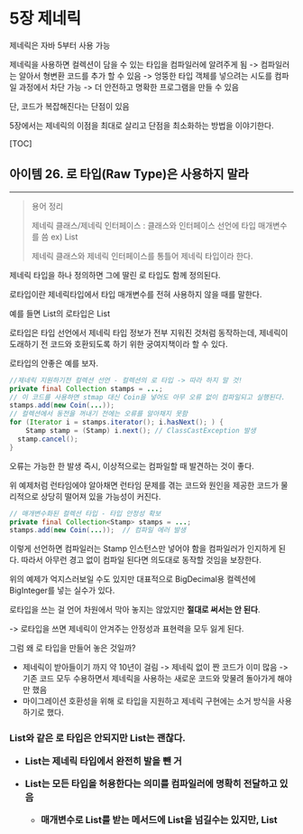 # 5장 제네릭

제네릭은 자바 5부터 사용 가능

제네릭을 사용하면 컬렉션이 담을 수 있는 타입을 컴파일러에 알려주게 됨 -> 컴파일러는 알아서 형변환 코드를 추가 할 수 있음 -> 엉뚱한 타입 객체를 넣으려는 시도를 컴파일 과정에서 차단 가능 -> 더 안전하고 명확한 프로그램을 만들 수 있음

단, 코드가 복잡해진다는 단점이 있음

5장에서는 제네릭의 이점을 최대로 살리고 단점을 최소화하는 방법을 이야기한다.

[TOC]



## 아이템 26. 로 타입(Raw Type)은 사용하지 말라

-------

> 용어 정리
>
> 제네릭 클래스/제네릭 인터페이스 : 클래스와 인터페이스 선언에 타입 매개변수를 씀  ex) List<E>
>
> 제네릭 클래스와 제네릭 인터페이스를 통틀어 제네릭 타입이라 한다.

제네릭 타입을 하나 정의하면 그에 딸린 로 타입도 함께 정의된다.

로타입이란 제네릭타입에서 타입 매개변수를 전혀 사용하지 않을 때를 말한다.

예를 들면 List<E>의 로타입은 List

로타입은 타입 선언에서 제네릭 타입 정보가 전부 지워진 것처럼 동작하는데, 제네릭이 도래하기 전 코드와 호환되도록 하기 위한 궁여지책이라 할 수 있다.



로타입의 안좋은 예를 보자.

```java
//제네릭 지원하기전 컬렉션 선언 - 컬렉션의 로 타입 -> 따라 하지 말 것!
private final Collection stamps = ...;
// 이 코드를 사용하면 stmap 대신 Coin을 넣어도 아무 오류 없이 컴파일되고 실행된다.  -> unchecked call 경고 나타남
stamps.add(new Coin(...)); 
// 컬렉션에서 동전을 꺼내기 전에는 오류를 알아채지 못함
for (Iterator i = stamps.iterator(); i.hasNext(); ) {
	Stamp stamp = (Stamp) i.next(); // ClassCastException 발생
  stamp.cancel();
}
```

오류는 가능한 한 발생 즉시, 이상적으로는 컴파일할 때 발견하는 것이 좋다. 

위 예제처럼 런타임에야 알아채면 런타임 문제를 겪는 코드와 원인을 제공한 코드가 물리적으로 상당히 떨어져 있을 가능성이 커진다.

```java
// 매개변수화된 컬렉션 타입 - 타입 안정성 확보
private final Collection<Stamp> stamps = ...;
stamps.add(new Coin(...));  // 컴파일 에러 발생
```

이렇게 선언하면 컴파일러는 Stamp 인스턴스만 넣어야 함을 컴파일러가 인지하게 된다. 따라서 아무런 경고 없이 컴파일 된다면 의도대로 동작할 것임을 보장한다.

위의 예제가 억지스러보일 수도 있지만 대표적으로 BigDecimal용 컬렉션에 BigInteger를 넣는 실수가 있다.



로타입을 쓰는 걸 언어 차원에서 막아 놓지는 않았지만 **절대로 써서는 안 된다**.

-> 로타입을 쓰면 제네릭이 안겨주는 안정성과 표현력을 모두 잃게 된다.

그럼 왜 로 타입을 만들어 놓은 것일까? 

- 제네릭이 받아들이기 까지 약 10년이 걸림 -> 제네릭 없이 짠 코드가 이미 많음 -> 기존 코드 모두 수용하면서 제네릭을 사용하는 새로운 코드와 맞물려 돌아가게 해야만 했음
- 마이그레이션 호환성을 위해 로 타입을 지원하고 제네릭 구현에는 소거 방식을 사용하기로 했다.



### List와 같은 로 타입은 안되지만 List<Object>는 괜찮다.

- List는 제네릭 타입에서 완전히 발을 뺀 거

- List<Object>는 모든 타입을 허용한다는 의미를 컴파일러에 명확히 전달하고 있음

  - 매개변수로 List를 받는 메서드에 List<String>을 넘길수는 있지만, List<Object>를 받는 메서드에는 넘길 수 없다.

    ```java
    public static void main(String[] args) {
      List<String> strings = new ArrayList<>();
      unsafeAdd(strings,Integer.valueOf(42));
      String s = strings.get(0); 
    }
    
    public static void unsafeAdd(List list,Object o){
    	list.add(o); // Unchecked call to 'add(E)' as a member of raw type 'java.util.List' 
    }
    
    // 컴파일은 되지만, list.add에서 경고가 발생하며, 프로그램 실행시 strings.get(0)의 결과를 형변환하려 할 때 ClassCastException 던진다.
    // 컴파일런가 Integer를 String으러 변환 시도. 경고를 무시하고 실행하여 에러 발생 한것.
    ```

    ```java
    public static void main(String[] args) {
    	List<String> strings = new ArrayList<>();
    	unsafeAdd(strings,Integer.valueOf(42));  // 컴파일 에러
    	String s = strings.get(0);
    }
    
    public static void unsafeAdd(List<Object> list,Object o){
    	list.add(o);
    }
    ```



### 원소의 타입을 몰라도 되는 로 타입을 쓰고 싶다?  와일드카드 타입을 사용하자.

```java
// 잘못된 예 - 모르는 타입의 원소도 받는 로 타입을 사용했다.
// 메서드는 동작하지만, 로타입을 사용해 안전하지 않다.
static int numElementsInCommon(Set s1, Set s2){
  int result = 0;
  for (Object o1:s1){
    if(s2.contains(o1)){
      result++;
    }
  }
  return result;
}
```

원소타입 몰라도 되는 로타입을 사용하고 싶다면 와일드 카드를 사용하는게 좋다.

제네릭 타입 쓰고 싶은데, 실제 타입 매개변수가 무엇인지 신경 쓰고 싶지 않다면 **물음표(?)**를 사용하자.

- Set<E>의 비한정적 와일드카드 타입은 Set<?>  -> 어떤 타입이라도 담을 수 있는 가장 범용적인 매개변수화 Set 타입

```java
static int numElementsInCommon(Set<?> s1, Set<?> s2){}
```

비한정적 와일드카드 타입(Set<?>)과 로타입(Set)의 차이점은?

- 와일드카드 타입은 안전하고, 로타입은 안전하지 않다.
  - 로타입 컬렉션에는 아무 원소나 넣을 수 있으니 타입 불변식을 훼손하기 쉽다.
  - Collection<?>에는 (null외에는) 어떤 원소도 넣을 수 없다. 다른 원소 넣으려고 하면 컴파일 에러 발생 -> 컬렉션의 타입 불변식을 훼손하지 못하게 막았다.



Collection<?>에 어떤 원소도 넣지 못하고, 꺼낼 수 있는 객체의 타입도 전혀 알 수 없다. 

이러한 제약을 받아 들일 수 없다면 **제네릭 메서드**나 **한정적 와일드카드 타입**을 사용하면 된다.



### 로 타입 쓰지 말라는 규칙의 예외사항

- class 리터럴에는 로타입을 써야한다.

  - List.class, String[].class -> 허용
  - List<String>.class, List<?>.class -> 허용하지 않음

- instanceof 연산자 쓸 때

  - 런타입에는 제네릭 타입 정보가 지워진다. instanceof 연산자는 비한정적 와일드카드 타입(Set<?>) 이외의 매개변수화 타입에는 적용할 수 없다.
  - 로타입이든 비한정적 와일드카드 타입이든 instanceof 똑같이 동작한다.

  ```java
  # 로 타입을 써도 좋은 예 : instanceof 연산자
  if(o instanceof Set){
  	Set<?> s = (Set<?>) o;
  	//...
  }
  ```

  

### 핵심정리

- 로타입 사용하면 런타임에 예외 발생 할 수 있으니 사용하면 안된다.

- 로타입은 제네릭 도입되기 이전 코드와의 호환성을 위해 제공될 뿐이다.

- Set<Object>는 어떤 타입의 객체도 저장할 수 있는 매개변수화 타입

- Set<?>는 모종의 타입 객체만 저장할 수 있는 와일드카드 타입

- Set (로타입)은 제네릭 타입 시스템에 속하지 않는다.

- Set<Object>, Set<?>는 안전하지만, Set는 안전하지 않다.



![image-20210112210303624](./images/image-20210112210303624.png)



## 아이템 27. 비검사 경고를 제거하라

-------

제네릭 사용하기 시작하면 수많은 컴파일러 경고를 보게 된다.

- 비검사 형변환 경고
- 비검사 메서드 호출 경고
- 비검사 매개변수화 가변인수 타입 경고
- 비검사 변환 경고

### 할 수 있는 한 모든 비검사 경고를 제거하라

```java
Set<Lark> exaltation = new HashSet(); // required: Set<Lark> found: HashSet 

Set<Lark> exaltation = new HashSet<>(); //다이아몬드 연산자만으로 해결 가능
```

모든 비검사 경고를 제거한다면 그 코드는 타입 안정성이 보장된다.

- 즉, 런타임에  ClassCastException이 발생할 일이 없고, 의도한대로 잘 동작하리라 확신할 수 있다.



### 경고를 제거할 수 없지만 타입 안전하다고 확신한다면 @SuppressWarnings("unchecked") 애너테이션을 달아 경고를 숨기자.

단, 타입 안전함을 검증하지 않은 채 경로를 숨기면 스스로에게 잘못된 보안 인식을 심어주는 꼴이다.

- 경고 없이 컴파일 되지만, 런타임에는 여전히 ClassCastException을 던질 수 있다.

한편, 안전하다고 검증된 비검사 경고를 숨기지 않고 그대로 두면, 진짜 문제를 알리는 새로운 경고가 나와도 눈치채지 못할 수 있다.

- 제거하지 않은 수많은 거짓 경고 속에 새로운 경고가 파묻힐것이기 때문

### @SuppressWarnings 애너테이션은 항상 가능한 좁은 범위에 적용하자.

절대로 클래스 전체에 적용해서는 안된다.

한줄이 넘는 메서드나 생성자에 달린 @SuppressWarnings 애너테이션을 발견하면 지역변수 선언 쪽으로 옮기자.

```java
//ArrayList의 toArray
public <T> T[] toArray(T[] a) {
  if (a.length < size) {
  	return (T[])Arrays.copyOf(elements, size, a.getClass()); // Unchecked cast: 'java.lang.Object[]' to 'T[]' 
  }
  System.arraycopy(elements, 0, a, 0, size);

  if (a.length > size) {
  	a[size] = null;
  }
  return a;
}

// 지역변수를 추가해 @SuppressWarnings의 범위를 좁힌다.
public <T> T[] toArray(T[] a) {
  if (a.length < size) {
    @SuppressWarnings("unchecked")
    T[] result = (T[])Arrays.copyOf(elements, size, a.getClass());
    return result;
  }
  System.arraycopy(elements, 0, a, 0, size);

  if (a.length > size) {
  	a[size] = null;
  }
  return a;
}
```



### @SuppressWarnings("unchecked") 애너테이션을 사용할 때면 그 경고를 무시해도 안전한 이유를 항상 주석으로 남겨라

다른 사람이 그 코드를 이해하는데 도움이 되며, 더 중요하게는, 다른 사람이 그 코드를 잘못 수정하여 타입 안정성을 잃는 상황을 줄여준다.

코드가 안전한 근거가 쉽게 떠오르지 않더라도 끝까지 포기하지 말자. 근거를 찾는 중에 그 코드가 사실은 안전하지 않다는 걸 발견할 수도 있으니 말이다.



### 핵심정리

비검사 경고는 중요하니 무시하지 말자.

모든 비검사 경고는 런타임에 ClassCastException을 일으킬 수 있는 잠재적 가능성을 뜻하니 최선을 다해 제거하라.

경고를 없앨 방법을 찾지 못하겠다면, 그 코드가 타입 안전함을 증명하고 가능한 한 범위를 좁혀 @SuppressWarnings("unchecked") 애너테이션으로 경고를 숨겨라

그런 다음 경고를 숨기기로 한 근거를 주석을 남겨라.



## 아이템 28. 배열보다는 리스트를 사용하라

-------

### 배열 vs 제네릭

배열과 제네릭 타입에는 중요한 차이가 두가지가 있다.

1. 배열은 공변이다.

   - 공변 : 함께 변한다.

   - Sub가 Super의 하위 타입이라면 배열 Sub[]는 배열 Super[]의 하위타입이 된다.

   - Type1,Type2가 있을 때, List<Type1>은 List<Type2>의 하위타입도 아니고 상위타입도 아니다.

     제네릭에 문제가 있다고 생각할 수 있지만, 사실 문제가 있는 건 배열쪽이다.

     ```java
     // 런타임에 실패한다.
     Object[] objectArray = new Long[1];
     objectArray[0] = "타입이 달라 넣을 수 없다."; // Exception in thread "main" java.lang.ArrayStoreException: java.lang.String 
     ```

     ```java
     // 컴파일되지 않음
     List<Object> ol = new ArrayList<Long>(); // 호환되지 않는 타입
     ol.add("타입이 달라 넣을 수 없다.");
     ```

2. 배열은 실체화된다.
   - 배열은 런타임에도 자신이 담기로 한 원소의 타입을 인지하고 확인한다.
   - 제네릭은 타입 정보가 런타임에는 소거된다.
     - 소거는 제네릭이 지원되기 전의 레거시 코드와 제네릭 타입을 함께 사용할 수 있게 해주는 메커니즘으로, 자바 5가 제네릭으로 순조롭게 전환될 수 있도록 해줬다.

위 두가지의 주요 차이로 배열과 제네릭은 잘 어우러지지 못한다.



배열은 제네릭타입,매개변수화 타입, 타입 매개변수로 사용할 수 없다.

즉, `new List<E>[]`,`new List<String>[]`,`new E[]`식으로 작성하면 컴파일할 때 제네릭 배열 생성 오류를 일으킨다.



### 제네릭 배열을 만들지 못하게 막은 이유는 무엇일까?

- 타입이 안전하지 않기 때문이다.

이를 허용하게되면 컴파일러가 자동 생성한 형변환 코드에서 런타임에 ClassCastException이 발생할 수 있다.

런타임에 ClassCastException이 발생하는 일을 막아주겠다는 제네릭 타입 시스템의 취지에 어긋나는 것이다.

다음 코드로 구체적인 상황을 살펴보자.

```java
List<String>[] stringLists = new List<String>[1];       //1
List<Integer> intList = Collections.singletonList(42);  //2
Object[] objects = stringLists;													//3
objects[0] = intList;																		//4
String s = stringLists[0].get(0);												//5
```

제네릭 배열을 생성하는 (1)이 허용된다고 가정해보자.

(2)는 원소가 하나인 List<Integer>를 생성한다.

(3)은 (1)에서 생성한 List<String>배열을 Object 배열에 할당한다. 배열은 공변이니 아무 문제 없다.

(4)는 (2)에서 생성한 List<Integer>의 인스턴스를 Object배열의 첫 원소로 저장한다. 제네릭은 소거 방식으로 구현되어 이 역시 성공한다.

즉, 런타임에는 List<Integer> 인스턴스의 타입이 List가 되고, List<Integer>[] 인스턴스의 타입은 List[]가 된다.

따라서 (4)에서도 ArrayStoreException을 일으키지 않는다.

List<String> 인스턴스만 담겠다고 선언한 stringLists배열에는 지금 List<Integer> 인스턴스가 저장되어 있다.

그리고 (5)는 이 배열의 처음 리스트에서 첫 원소를 꺼내려한다. 

컴파일러는 꺼낸 원소를 자동으로 String으로 형변환하는데, 원소가 Integer이므로 런타임에 ClassCastException이 발생한다.

이런 일을 방지하려면 (1)에서 제네릭 배열이 생성되지 않도록 컴파일 오류를 내야한다.



 `List<E>`,`List<String>`,`E` 같은 타입을 실체화 불가 타입이라 한다.

- 실체화 되지않아서 런타임에는 컴파일 타임보다 타입 정보를 적게 가지는 타입
- 소거 메커니즘 때문에 매개변수화 타입 가운데 실체화 될 수 있는 타입은 List<?>, Map<?,?> 같은 비한정적 와일드 카드 타입뿐이다.
  - 배열을 비한정적 와일드카드 타입으로 만들수 있지만, 유용하게 쓰일 일은 거의 없다.

제네릭 컬렉션에서 자신의 원소타입을 담은 배열을 반환하는게 불가능하다 . 

- 완벽하지 않지만 대부분의 상황에서 이문제를 해결해주는 방법은 아이템33. 타입 안전 이종컨테이너를 고려하라를 참고

제네릭 타입과 가변인수 메서드를 함께 쓰면 해석하기 어려운 경고 메세지를 받게 된다. 가변인수메서드를 호출할 때마다 가변인수 매개변수를 담을 배열이 하나 만들어지는데, 이때 그 배열의 원소가 실체화 불가 타입이라면 경고가 발생하는 것이다.

- 이 문제는 @SafeVarargs 애너테이션으로 대처할 수 있다.(아이템32. 제네릭과 가변인수를 함께 쓸 때는 신중하라)

  ```java
  // warning Possible heap pollution from parameterized vararg type 
  static void dangerous(List<String>... stringLists){
  	List<Integer> integerList = Collections.singletonList(42);
  	Object[] objects = stringLists;
  	objects[0] = integerList;           //힙 오염 발생
  	String s = stringLists[0].get(0);   //ClasCastException
  }
  
  @SafeVarargs
  static void dangerous(List<String>... stringLists){
    //...
  }
  ```



배열로 형변환할 때 제네릭 배열 생성 오류나 비검사 형변화 경고가 뜨는 경우 대부분은 배열인 `E[]` 대신 컬렉션인 `List<E>`를 사용하면 해결된다.

- 코드가 조금 복잡해지고 성능이 살짝 나빠질 수도 있지만, 그 대신 타입 안전성과 상호운용성은 좋아진다.



### 핵심정리

- 배열과 제네릭에는 매우 다른 타입 규칙이 적용된다.
- 배열은 공변이고 실체화된다.
- 제네릭은 불공변이고 타입 정보가 소거된다.
- 그 결과 배열은 런타임에는 타입 안전하지만 컴파일타임에는 그렇지 않다.
  - 제넥릭은 그 반대다
  - 그래서 둘은 섞어 쓰기란 쉽지 않다.
- 둘을 섞어 쓰다가 컴파일 오류나 경고를 만나면, 가장 먼저 배열을 리스트로 대체하는 방법을 적용해보자.



## 아이템 29. 이왕이면 제네릭 타입으로 만들라

클라이언트에서 직접 형변환해야하는 타입보다 제네릭 타입이 더 안전하고 쓰기 편하다.

그러니 새로운 타입을 설계할 때는 형변환 없이도 사용할 수 있도록 하라.

그렇게 하려면 제네릭 타입으로 만들어야 할 경우가 많다.

기존 타입 중 제네릭이 있어야하는게 있다면 제네릭 타입으로 변경하자.

기존 클라이언트에는 아무 영향을 주지 않으면서, 새로운 사용자를 훨씬 편하게 해주는 길이다.



## 아이템 30. 이왕이면 제네릭 메서드로 만들라

메서드도 제네릭으로 만들 수 있다.

매개변수화 타입을 받는 정적 유틸리티 메서드는 보통 제네릭이다.

- ex : Collections.binarySearch(), Collections.sort()

```java
// Raw 타입 사용 - 수용 불가!
public static Set union(Set s1, Set s2) {
  //Unchecked call to 'HashSet(Collection<? extends E>)' as a member of raw type 'java.util.HashSet' 
	Set result = new HashSet(s1);
	//Unchecked call to 'addAll(Collection<? extends E>)' as a member of raw type 'java.util.Set'
	result.addAll(s2);
	return result;
}
```

경고를 없애려면 이 메서드를 타입 안전하게 만들어야 한다.

메서드 선언에서 세 집합(입력2개, 반환1개)의 원소 타입을 타입 매개변수로 명시하고, 메서드 안에서도 이 타입 매개변수만 사용하게 수정하면 된다.

타입 매개변수 목록은 메서드의 제한자와 반환타입 사이에 온다.

```java
public static <E> Set<E> union(Set<E> s1, Set<E> s2) {
	Set<E> result = new HashSet<>(s1);
	result.addAll(s2);
	return result;
}
```

- 경고없이 컴파일
- 타입 안전
- 쓰기 쉬움



### 제네릭 싱글턴 팩터리 패턴

때때로 불변 객체를 여러 타입으로 활용할 수 있게 만들어야 할 때가 있다.

제네릭은 런타입에 타입 정보가 소거되므로 하나의 객체를 어떤 타입으로든 매개변수화 할 수 있다. 하지만 이렇게 하려면 요청한 타입 매개변수에 맞게 매번 그 객체의 타입을 바꿔주는 정적 팩터리를 만들어야 한다.  -> 이 패턴을 제네릭 싱글턴 팩터리라 한다.

- Collections.reverseOrder() 
- Collections.emptySet

제네릭 싱글턴 팩터리 패턴을 활용한 항등 함수 구현

```java
private static UnaryOperator<Object> IDENTITY_FN = (t) -> t;

@SuppressWarnings("unchecked")
public static <T> UnaryOperator<T> identityFunction() {
	return (UnaryOperator<T>)IDENTITY_FN;
}

public static void main(String[] args) {
	String[] strings = {"삼베", "대마", "나일론"};
	UnaryOperator<String> sameString = identityFunction();
	for (String string : strings) {
		System.out.println(sameString.apply(string));
	}

	Number[] numbers = {1, 2.0, 3L};
	UnaryOperator<Number> sameNumber = identityFunction();
	for (Number number : numbers) {
		System.out.println(sameNumber.apply(number));
	}
}
```



### 재귀적 타입 한정(recursive tpye bound)

상대적으로 드물긴 하지만, 자기 자신이 들어간 표현식을 사용하여 타입 매개변수의 허용 범위를 한정 할 수 있다. -> 재귀적 타입 한정

재귀적 타입 한정은 주로 타입의 자연적 순서를 정하는 Comparable 인터페이스와 함께 쓰인다.

Comparable<T>에서 타입 매개변수 T는 비교할 수 있는 원소의 타입을 정의한다.

```java
// 재귀적 타입 한정을 이용해 상호 비교할 수 있음을 표현했다.
public static <E extends Comparable<E>> E max(Collection<E> c)
```

타입 한정인 `<E extends Comparable<E>>`는 `모든 타입 E는 자신과 비교 할 수 있다.`라고 읽을 수 있다.

- 상호 비교 가능하다는 뜻을 아주 정확하게 표현한 것



### 핵심정리

제네릭 타입과 마찬가지로, 클라이언트에서 입력 매개변수와 반환값을 명시적으로 형변환해야하는 메서드보다 제네릭 메서드가 더 안전하며 사용하기도 쉽다.

타입과 마찬가지로, 메서드도 형변환 없이 사용할 수 있는 편이 좋으며, 많은 경우 그렇게 하려면 제네릭 메서드가 되어야 한다.

역시 타입과 마찬가지로, 형변화 해줘야 하는 기존 메서드는 제네릭하게 만들자.

기존 클라이언트는 그대로 둔 채 새로운 사용자의 삶을 훨씬 편하게 만들어 줄 것이다.



## 아이템 31. 한정적 와일카드를 사용해 API 유연성을 높이라

### 유연성을 극대화하려면 원소의 생산자나 소비자용 입력 매개변수에 와일드카드 타입을 사용하라

매개변수화 타입은 불공변

List<String>은 List<Object>가 하는 일을 제대로 수행하지 못하니 하위 타입이 될 수 없다. (리스코프 치환 원칙에 어긋남)

불공변 방식보다 유연한 무언가가 필요할때는?

```java
package com.study.toy.item_31;

import java.util.Stack;

public class StackTest<T> extends Stack<T> {
    // 와일드 카드 타입을 사용하지 않은 pushAll 메서드
    // 컴파일은 되지만 완벽하지 않음
    public void pushAll(Iterable<T> src){
        for (T t:src){
            push(t);
        }
    }
}
```

- Iterable src의 원소타입이 스택의 원소 타입과 일치하면 잘 작동한다.

- Stack<Number>로 선언 후 pushAll(intVal) 호출하면 어떻게 될까? (intVal -> Integer)

  - 매개변수화 타입이 불공변이기 때문에 에러 발생
  - 해결책 : 한정적 와일드 카드 타입 활용
    - pushAll의 입력 매개변수 타입은 'E의 Iterable'이 아니라 'E의 하위 타입의 Iterable'이어야 한다.
    - Iterable<? extends E> = E의 하위 타입의 Iterable
      - 하위타입이란 자기 자신도 포함하긴하지만 자신을 확장하는 것은 아니기때문에 extends라는 키워드가 딱 어울리지는 않음)

  ```java
  public static void main(String[] args) {
    CustomStack<Number> numbers = new CustomStack<>();
    Iterable<Integer> integers = Arrays.asList(1, 2, 3, 4, 5);
    numbers.pushAll(integers); // 컴파일에러
  }
  ```

  ```java
  public void pushAll(Iterable<? extends T> src){
     for (T t:src){
       push(t);
     }
  }
  ```

```java
package com.study.toy.item_31;

import java.util.Stack;

public class StackTest<T> extends Stack<T> {
    // 와일드 카드 타입을 사용하지 않은 popAll 메서드
    // 컴파일은 되지만 완벽하지 않음
    public void popAll(Collection<E> dst){
    	while (!isEmpty()){
      	dst.add(pop());
      }
    }
}
```

- Stack<Number>의 원소를 Object용 컬렉션으로 옮기려고 한다면?

  - pushAll와 같이 컴파일 에러 발생
  - Collection<Object>는 Collection<Number>의 하위타입이 아니기 때문
  - 해결책 : 와일드 카드 타입 활용
    - popAll의 입력 매개변수의 타입이 'E의 Collection'이 아니라 'E의 상위 타입의 Collection'이어야 한다.
    - Collection<? Super E> = E의 상위 타입의 Collection

  ```java
  public static void main(String[] args) {
    CustomStack<Number> numbers = new CustomStack<>();
    Iterable<Integer> integers = Arrays.asList(1, 2, 3, 4, 5);
    numbers.pushAll(integers);
  
    Collection<Object> objects = new ArrayList<>();
    numbers.popAll(objects); // 컴파일 에러
  }
  ```

  ```java
  public void popAll(Collection<? super E> dst){
    while (!isEmpty()){
    	dst.add(pop());
    }
  }
  ```



**유연성을 극대화하려면 원소의 생산자나 소비자용 입력 매개변수에 와일드카드 타입을 사용하라**

한편, 입력 매개변수가 생산자와 소비자 역할을 동시에 한다면 와일드카드 타입을 써도 좋을게 없다.

- 타입을 정확히 지정해야하는 상황으로, 이때는 와일드카드 타입을 쓰지 말아야 한다.



### PECS : 와일드카드 타입 사용 기본 원칙

다음 공식을 외워두면 어떤 와일드카드 타입을 써야 하는지 기억하는데 도움된다.

```markdown
펙스(PECS) : producer-extends, consumer-super
```

- 매개변수화 타입 T가 생산자라면 <? extends T>를 사용하고 소비자라면 <? Super T>를 사용하라.



### 반환 타입에는 한정적 와일드카드 타입을 사용하면 안된다

아래 예시에서 반환타입은 여전히 Set<E>임에 주목하자.

- 반환 타입에는 한정적 와일드카드 타입을 사용하면 안된다.
- 유연성을 높여주기는커녕 클라이언트 코드에서도 와일드타드 타입을 써야하기 때문이다.

```java
public static <E> Set<E> union(Set<? extends E> s1, Set<? extends E> s2) {
	Set<E> result = new HashSet<>(s1);
	result.addAll(s2);
	return result;
}
```



### Comparable을 직접 구현하지 않고, 직접 구현한 다른 타입을 확장한 타입을 지원하기 위해 와일드카드가 필요

```java
public static <E extends Comparable<E>> E max(Collection<E> c)
//와일드카드 타입을 사용해 다듬은 모습
public static <E extends Comparable<? super E>> E max(Collection<? extends E> c)
```

- 입력 매개변수에서는 E 인스턴스 생산하므로 List<? Extends E>

- 타입 매개변수에서 E가 Comparable<E>를 확장한다고 정의했는데, 이때 Comparable<E>는 E 인스턴스를 소비한다(선후 관계를 뜻하는 정수를 생산)

  그래서 매개변수화 타입 Comparable<E>를 한정적 와일드카드 타입은 Comparable<? super E>를 대체했다.

- Comparable은 언제나 소비자이므로 일반적으로 Comparable<? super E>를 사용하는 편이 낫다. Comparator도 마찬가지다.

이렇게 까지 복잡하게 만들 가치가 있을까?

- 수정 전 max는 이 리스트`List<ScheduledFuture<?>> scheduledFutures = ...`를 처리할 수 없다. ScheduledFuture가 Comparable<ScheduledFuture>를 구현하지 않았기 때문
  - ScheduledFuture가 Delayed의 하위 인터페이스이고, Delayed는 Comparable<Delayed>를 확장했다.
  - 다시말해, ScheduledFuture의 인스턴스는 다른 ScheduledFuture 인스턴스 뿐만 아니라 Delayed 인스턴스와도 비교 할 수 있어서 수정 전 max가 이 리스트를 거부하는 것이다.

좀더 일반화해서 말하면, **Comparable을 직접 구현하지 않고, 직접 구현한 다른 타입을 확장한 타입을 지원하기 위해 와일드카드가 필요**하다.

```java
List<ScheduledFuture<?>> scheduledFutures = ...;

public interface ScheduledFuture<V> extends Delayed, Future<V> {}
public interface Delayed extends Comparable<Delayed> {}
public interface Comparable<T> {}
```



### 메서드 선언에 타입 매개변수가 한번만 나오면 와일드 카드로 대체하라

타입 매개변수와 와일드카드에는 공통되는 부분이 있어서, 메서드를 정의할 때 둘 중 어느 것을 사용해도 괜찮을 때가 많다.

주어진 리스트에서 명시한 두 인덱스의 아이템들을 교환하는 정적메서드를 두 방식 모두 정의해보자.

```java
public static <E> void swap(List<E> list,int i ,int j);
public static void swap(List<?> list,int i,int j);
```

Public API라면 간단한 두번째가 낫다.

대체적으로 기본 규칙은 이러하다.

메서드 선언에 타입 매개변수가 한번만 나오면 와일드 카드로 대체하라.

- List<?>에는 null 외에는 어떤 값도 넣을수 없다. 와일드카드 타입의 실제 타입을 알려주는 메서드를 만들어 활용하면 된다.

  ```JAVA
  public static void swap2(List<?> list,int i,int j){
  	swapHelper(list, i, j);
  }
  
  private static <E> void swapHelper(List<E> list, int i, int j) {
  	list.set(i, list.set(j, list.get(i)));
  }
  ```

swap 메서드 내부에서는 더 복잡한 제네릭 메서드를 이용했지만, 외부에서는 와일드카드 기반의 멋진 선언을 유지할 수 있게 된다.

즉, 메서드를 호출하는 클라이언트는 복잡한 swapHelper의 존재를 모른 채 그 혜택을 누릴 수 있다.

### 핵심정리

- 조금 복잡해지더라도 와일드카드를 적용하면 API가 유연해진다.
- PECS 공식을 기억하자
  - 매개변수화 타입 T가 생산자라면 <? extends T>를 사용하고 소비자라면 <? Super T>
  - Comparable과 Comparator는 언제나 소비자라는 사실을 잊지 말자.



## 아이템32. 제네릭과 가변인수를 함께 쓸 때는 신중하라

가변인수는 메서드에 넘기는 인수의 개수를 클라이언트가 조절할 수 있게 해주는데, 구현 방식에 허점이 있다.

가변인수 메서드를 호출하면 가변인수를 담기 위한 배열이 자동으로 하나 만들어진다. 그런데 내부로 감춰야 했을 이 배열을 그만 클라이언트에 노출하는 문제가 생겼다. 그 결과 varargs 매개변수에 제네릭이나 매개변수화 타입이 포함되면 알기 어려운 컴파일 경고가 발생한다.

실체화 불가타입(아이템28 참고)은 런타임에는 컴파일타임보다 타입 관련 정보를 적게 담고 있다. 그리고 거의 모든 제네릭과 매개변수화 타입은 실체화 되지 않는다. 메서드를 선언할 때 실체화 불가 타입으로 varargs 매개변수를 선언하면 컴파일러가 경고를 보낸다.

가변인수 메서드를 호출할 때도 varargs 매개변수가 실체화 불가 타입으로 추론되면, 그 호출에 대해서도 경고를 낸다.

```java
warning: [unchecked] Possible heap pollution from parameterized vararg type List<String>
```

매개변수화 타입의 변수가 타입이 다른 객체를 참조하면 **힙 오염**이 발생한다.

- 다른 타입 객체를 참조하는 상홯에서는 컴파일러가 자동 생성한 형변화이 실패할 수 있으니, 제네릭 타입 시스템이 약속한 타입 안전성의 근간이 흔들려 버린다.

```java
static void dangerous(List<String>... stringLists) {
  List<Integer> integers = Arrays.asList(42);
  Object[] objects = stringLists;
  objects[0] = integers;              // 힙 오염 발생
  String s = stringLists[0].get(0);   // ClassCastException
}
```

- 마지막 줄에 컴파일러가 생성한(보이지 않는) 형변환이 숨어 있어 ClassCastException이 발생한다.

이처럼 제네릭 varargs 배열 매개변수에 값을 저장하는 것은 안전하지 않다.



### 제네릭 배열을 프로그래머가 직접 생성하는 건 허용하지 않으면서 제네릭 varargs 매개변수를 받는 메서드를 선언 할 수 있게 한 이유는?

제네릭이나 매개변수화 타입의 varargs 매개변수를 받는 메서드가 실무에서 매우 유용하기 때문이다.

자바 라이브러리도 이런 메서드를 여럿 제공한다. (다행히 아래 메서드들은 타입 안전한다.)

- Arrays.asList(T... a)
- Collections.addAll(Collection<? Super T) c, T... elements)
- EnumSet.of(E first, E... rest)



### @SafeVarargs

자바 7에서는 @SafeVarargs 애너테이션이 추가되어 제네릭 가변인수 메서드 작성자가 클라이언트 측에서 발생하는 경고를 숨길 수  있게 되었다.

@SafeVarargs 애너테이션은 메서드 작성자가 그 메서드가 타입 안전함을 보장하는 장치다.

메서드가 안전하게 확실하지 않다면 절대 @SafeVarargs 달아서는 안된다.

#### 메서드가 안전한지 어떻게 확신할 수 있을까?

가변인수 메서드를 호출할 때 varargs 매개변수를 담는 제네릭 배열이 만들어진다.

- 메서드가 이 배열에 아무것도 저장하지 않고

- 그 배열의 참조가 밖으로 노출되지 않는다면

타입안전하다.

즉, varargs 매개변수 배열이 호출자로부터 그 메서드로 순수하게 인수들을 전달하는 일만 한다면(=varargs의 목적) 그 메서드는 안전하다.

varargs 매개변수 배열에 아무것도 저장하지 않고도 타입 안전성을 깰 수 있다.

- 가변인수로 넘어온 매개변수들을 배열에 담아 반환하는 제네릭 메서드

```java
//자신의 제네릭 매개변수 배열의 참조는 노출
static <T> T[] toArray(T... args){
  return args;
}
```

이 메서드가 반환하는 배열의 타입은 이 메서드에 인수를 넘기는 컴파일타입에 결정되는데, 그 시점에는 컴파일러에게 충분한 정보가 주어지지 않아 타입을 잘못 판단할 수 있다. 따라서 자신의 varargs 매개변수 배열을 그대로 반환하면 힙 오염을 이 메서드를 호출한 쪽의 콜스택으로까지 전이하는 결과를 낳을 수 있다.

```java
static <T> T[] pickTwo(T a,T b,T c){
  Random random = new Random();
  switch (random.nextInt(3)){
    case 0: return toArray(a,b);
    case 1: return toArray(a,c);
    case 2: return toArray(b,c);
  }
  throw new AssertionError();
}
```

이 메서드는 제네릭 가변인수를 받는 toArray메서드를 호출한다는 점만 빼면 위험하지 않고 경고도 내지 않을 것이다.

이 메서드를 본 컴파일러는 toArray에 넘길 T 인스턴스 2개를 담을 varargs 매개변수 배열을 만드는 코드를 생성한다. 배열의 타입은 Object[]

- Object[] : pickTwo에 어떤 타입의 객체를 넘기더라도 담을 수 있는 가장 구체적인 타입

그리고 toArray메서드가 돌려준 이 배열이 그대로 pickTwo를 호출한 클라이언트까지 전달된다. 즉, pickTwo는 항상 Object[] 타입배열을 반환한다.

```java
public static void main(String[] args) {
  String[] attributes = pickTwo("좋은","빠른","저렴한");
}
//Exception in thread "main" java.lang.ClassCastException: [Ljava.lang.Object; cannot be cast to [Ljava.lang.String;
//	at com.study.toy.item_32.VarArgsTest.main(VarArgsTest.java:19)
//
//Process finished with exit code 1

```

문제가 없는 메서드라 별다른 경고 없이 컴파일된다. 하지만 실행하면 ClassCastException을 던진다.

- pickTwo 반환값을 attributes에 저장하기 위해 String[]로 형변환하는 코드를 컴파일러가 자동 생성하고 있다.
- Object[]은 String[]의 하위 타입이 아니므로 이 형변환은 실패한다.

이 예제는 **제네릭 varargs 매개변수 배열에 다른 메서드가 접근하도록 허용하면 안전하지 않다**는 점을 다시 한번 상기시킨다.

두가지 예외가 있다.

1. @SafeVarargs로 제대로 애노테이트된 또 다른 varargs 메서드에 넘기는 것은 안전하다.
2. 그저 이 배열 내용의 일부 함수를 호출만 하는(varargs를 받지 않는) 일반 메서드에 넘기는 것도 안전하다.



```java
// 제네릭 varargs 매개변수를 안전하게 사용하는 전형적인 예시
// 임의 개수의 리스트를 인수로받아, 받은 순서대로 그 안의 모든 원소를 하나의 리스트로 옮겨 담아 반환한다.
@SafeVarargs
static <T> List<T> flatten(List<? extends T>... lists){
  List<T> result = new ArrayList<>();
  for (List<? extends T> list : lists) {
  	result.addAll(list);
  }
  return result;
}
```



#### @SafeVarargs 사용 규칙

- 제네릭이나 매개변수화 타입의 varargs 매개변수를 받는 모든 메서드에 @SafeVarargs를 달아라

  - 그래야 사용자가 헷갈리게 하는 컴파일러 경고를 없앨 수 있다.
  - 안전하지 않은 varargs 메서드는 절대 작성해서는 안된다.

- 제네릭 varargs 매개변수를 사용하며 힙 오염 경고가 뜨는 메서드가 있다면, 그 메서드가 진짜 안전한지 점검하라

  - 다음 두 조건을 모두 만족하는 제네릭 varargs 메서드는 안전하다.

    - Varargs 매개변수 배열에 아무것도 저장하지 않는다.
    - 그 배열(혹은 복제본)을 신뢰할 수 없는 코드에 노출하지 않는다.

    

@SafeVarargs 애너테이션만이 유일한 정답이 아니다. '배열보다는 리스트를 사용하라'(아이템28)의 조언에 따라 varargs 매개변수를 List 매개변수로 바꿀 수 있다.

- 이 방식의 장점은 컴파일러가 이 메서드의 타입 안전성을 검증 할 수 있다는 데 있다.
- 단점은 클라이언트 코드가 살짝 지저분해지고 속도가 조금 느려질 수 있다.

```java
static <T> List<T> flatten(List<List<? extends T>> lists){
  List<T> result = new ArrayList<>();
  for (List<? extends T> list : lists) {
    result.addAll(list);
  }
  return result;
}
```

```java
static <T> List<T> pickTwo(T a, T b, T c) {
  Random random = new Random();
  switch (random.nextInt(3)) {
    case 0:
    	return Arrays.asList(a, b);
    case 1:
    	return Arrays.asList(a, c);
    case 2:
    	return Arrays.asList(b, c);
  }
  throw new AssertionError();
}
```



### 핵심정리

가변인수와 제네릭은 궁합이 좋지 않다.

가변인수 기능은 배열을 노출하여 추상화가 완벽하지 못하고, 배열과 제네릭의 타입 규칙이 서로 다르기 때문이다.

제네릭 varargs 매개변수는 타입 안전하지는 않지만, 허용된다.

메서드에 제네릭 (혹은 매개변수화된) varargs 매개변수를 사용하고자 한다면, 먼저 그 메서드가 타입 안전한지 확인한 다음 @SafeVarargs 애너테이션을 달아 사용하는데 불편함이 없게끔 하자.



## 아이템 33. 타입 안전 이종 컨테이너를 고려하라

### 컨테이너?

객체의 '저장' 이라는 관점에서 가장 유명한 방법 중 하나는 배열(array)이다. 특히나 원시(primitive)타입의 값들을 저장하여 다룰때 배열을 많이 사용한다.

하지만 '크기가 한번 정해지면 바꿀 수 없다' 라고 하는 것은 배열의 가장 큰 단점이며, 그로인한 제약은 상당히 크다.

이러한 문제의 해결 방안으로 java.util 라이브러리에는 컨테이너(container) 클래스 들이 있으며, 그것의 기본 타입들은 List, Set, Queue, Map 이다.

### 타입 안전 이종 컨테이너 패턴은 언제 쓰일까?

Set<E>, Map<K,V> 처럼 **클래스 레벨에서 매개변수화 할 수 있는 타입의 수는 제한적**이다. (ex. Map 은 2개)

**타입의 수에 제약없이 유연하게 필요한 경우,** **특정 타입 외에 다양한 타입을 지원해야하는 경우가 있을 수 있다.** 

예를 들어 데이터베이스의 행은 임의 개수의 열을 가질 수 있는데, 모든 열 타입을 안전하게 이용 하고 싶을 때이다.

### 어떻게 해야할까?

컨테이너 대신 키를 매개변수화한 다음 컨테이너에 값을 넣거나, 뺄때 키 타입을 제공해주면 된다. 

이렇게 하면 제네릭 타입 시스템이 값의 타입이 키와 같음을 보장해 줄 것이다.

이러한 설계 방식을 타입 안전 이종 컨테이너 패턴이라고 한다. 

```java
public class Favorites{
	public <T> void putFavorite(Class<T> type, T instance);
	public <T> getFavorite(Class<T> type);
}
```

```java
public static void main( final String[] args ){
  Favorites f = new Favorites();

  f.putFavorite(String.class, "java");
  f.putFavorite(Integer.class, 0xcafebabe);
  f.putFavorite(Class.class, Favorites.class);

  String favoriteString = f.getFavorite(String.class);
  int favoriteInteger = f.getFavorite(Integer.class);
  Class<?> favoriteClass = f.getFavorite(Class.class);

  System.out.printf("%s %x %s %n", favoriteString, favoriteInteger, favoriteClass.getName());
}
```



### 핵심정리

컬렉션 API로 대표되는 일반적인 제네릭 형태에서는 한 컨테이너가 다룰 수 있는 타입 매개변수의 수가 고정되어 있다.

하지만 컨테이너 자체가 아닌 키를 타입 매개변수로 바꾸면 이런 제약이 없는 타입 안전 이종 컨테이너를 만들 수 있다.

타입 안전 이종 컨테이너는 Class를 키로 쓰며, 이런 식으로 쓰이는 Class 객체를 타입 토큰이라 한다.

또한, 직접 구현한 키 타입도 쓸 수 있다. 예컨대 데이터베이스의 행(컨테이너)을 표현한 DatabaseRow 타입에는 제네릭 타입인 Column<T>를 키로 사용할 수 있다.